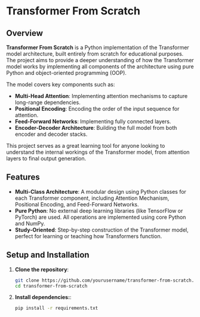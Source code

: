 # Transformer From Scratch

## Overview

**Transformer From Scratch** is a Python implementation of the Transformer model architecture, built entirely from scratch for educational purposes. The project aims to provide a deeper understanding of how the Transformer model works by implementing all components of the architecture using pure Python and object-oriented programming (OOP). 

The model covers key components such as:
- **Multi-Head Attention**: Implementing attention mechanisms to capture long-range dependencies.
- **Positional Encoding**: Encoding the order of the input sequence for attention.
- **Feed-Forward Networks**: Implementing fully connected layers.
- **Encoder-Decoder Architecture**: Building the full model from both encoder and decoder stacks.
  
This project serves as a great learning tool for anyone looking to understand the internal workings of the Transformer model, from attention layers to final output generation.

## Features

- **Multi-Class Architecture**: A modular design using Python classes for each Transformer component, including Attention Mechanism, Positional Encoding, and Feed-Forward Networks.
- **Pure Python**: No external deep learning libraries (like TensorFlow or PyTorch) are used. All operations are implemented using core Python and NumPy.
- **Study-Oriented**: Step-by-step construction of the Transformer model, perfect for learning or teaching how Transformers function.

## Setup and Installation

1. **Clone the repository**:
   ```bash
   git clone https://github.com/yourusername/transformer-from-scratch.git
   cd transformer-from-scratch
1. **Install dependencies:**:
   ```bash
   pip install -r requirements.txt

